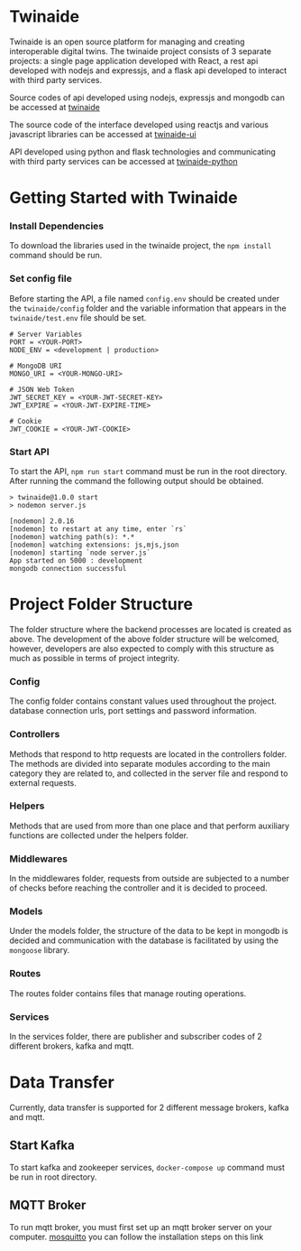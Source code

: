 # Twinaide

Twinaide is an open source platform for managing and creating interoperable digital twins. The twinaide project consists of 3 separate projects: a single page application developed with React, a rest api developed with nodejs and expressjs, and a flask api developed to interact with third party services.

Source codes of api developed using nodejs, expressjs and mongodb can be accessed at [twinaide](https://github.com/suatbayir1/twinaide)

The source code of the interface developed using reactjs and various javascript libraries can be accessed at [twinaide-ui](https://github.com/suatbayir1/twinaide-ui)

API developed using python and flask technologies and communicating with third party services can be accessed at [twinaide-python](https://github.com/suatbayir1/twinaide-python)

# Getting Started with Twinaide

### Install Dependencies

To download the libraries used in the twinaide project, the `npm install` command should be run.

### Set config file
Before starting the API, a file named `config.env` should be created under the `twinaide/config` folder and the variable information that appears in the `twinaide/test.env` file should be set.

```
# Server Variables
PORT = <YOUR-PORT>
NODE_ENV = <development | production>

# MongoDB URI
MONGO_URI = <YOUR-MONGO-URI>

# JSON Web Token
JWT_SECRET_KEY = <YOUR-JWT-SECRET-KEY>
JWT_EXPIRE = <YOUR-JWT-EXPIRE-TIME>

# Cookie
JWT_COOKIE = <YOUR-JWT-COOKIE>
```

### Start API

To start the API, `npm run start` command must be run in the root directory. After running the command the following output should be obtained.

```
> twinaide@1.0.0 start
> nodemon server.js

[nodemon] 2.0.16
[nodemon] to restart at any time, enter `rs`
[nodemon] watching path(s): *.*
[nodemon] watching extensions: js,mjs,json
[nodemon] starting `node server.js`
App started on 5000 : development
mongodb connection successful
```

# Project Folder Structure

The folder structure where the backend processes are located is created as above. The development of the above folder structure will be welcomed, however, developers are also expected to comply with this structure as much as possible in terms of project integrity.

### Config

The config folder contains constant values used throughout the project. database connection urls, port settings and password information.

### Controllers

Methods that respond to http requests are located in the controllers folder. The methods are divided into separate modules according to the main category they are related to, and collected in the server file and respond to external requests.

### Helpers

Methods that are used from more than one place and that perform auxiliary functions are collected under the helpers folder.

### Middlewares

In the middlewares folder, requests from outside are subjected to a number of checks before reaching the controller and it is decided to proceed.

### Models

Under the models folder, the structure of the data to be kept in mongodb is decided and communication with the database is facilitated by using the `mongoose` library.

### Routes

The routes folder contains files that manage routing operations.

### Services

In the services folder, there are publisher and subscriber codes of 2 different brokers, kafka and mqtt.

# Data Transfer

Currently, data transfer is supported for 2 different message brokers, kafka and mqtt.

## Start Kafka

To start kafka and zookeeper services, `docker-compose up` command must be run in root directory. 

## MQTT Broker

To run mqtt broker, you must first set up an mqtt broker server on your computer. [mosquitto](https://mosquitto.org/) you can follow the installation steps on this link